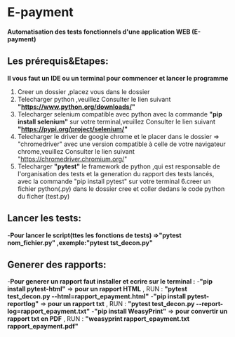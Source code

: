# E-payment
**Automatisation des tests fonctionnels d'une application WEB (E-payment)**

## Les prérequis&Etapes:
**Il vous faut un IDE ou un terminal pour commencer et lancer le programme**
1. Creer un dossier ,placez vous dans le dossier
2. Telecharger python ,veuillez Consulter le lien suivant **"https://www.python.org/downloads/"**
3. Telecharger selenium compatible avec python avec la commande **"pip install selenium"** sur votre terminal,veuillez Consulter le lien suivant **"https://pypi.org/project/selenium/"**
4. Telecharger le driver de google chrome et le placer dans le dossier  => "chromedriver" avec une version compatible à celle de votre navigateur chrome,veuillez Consulter le lien suivant "https://chromedriver.chromium.org/"
5. Telecharger **"pytest"** le framework de python ,qui est responsable de l'organisation des tests et la generation du rapport des tests lancés, avec la commande "pip install pytest" sur votre terminal
6.creer un fichier python(.py) dans le dossier cree et coller dedans le code python du ficher (test.py) 
## Lancer les tests:
-**Pour lancer le script(ttes les fonctions de tests) =>"pytest nom_fichier.py"  ,exemple:"pytest tst_decon.py"**  
## Generer des rapports:
-**Pour generer un rapport faut installer et ecrire sur le terminal  :**
-**"pip install pytest-html"** => **pour un rapport HTML**  ,  RUN : **"pytest test_decon.py --html=rapport_epayment.html"**
-**"pip install pytest-reportlog"**  => **pour un rapport txt**   ,  RUN : **"pytest test_decon.py --report-log=rapport_epayment.txt"** 
-**"pip install WeasyPrint"**  => **pour convertir un rapport txt en PDF**  ,  RUN : **"weasyprint rapport_epayment.txt rapport_epayment.pdf"**
